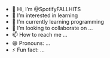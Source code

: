 - 👋 Hi, I’m @SpotifyFALLHITS
- 👀 I’m interested in learning
- 🌱 I’m currently learning programming
- 💞️ I’m looking to collaborate on ...
- 📫 How to reach me ...
- 😄 Pronouns: ...
- ⚡ Fun fact: ...

<!---
SpotifyFALLHITS/SpotifyFALLHITS is a ✨ special ✨ repository because its `README.md` (this file) appears on your GitHub profile.
You can click the Preview link to take a look at your changes.
--->

